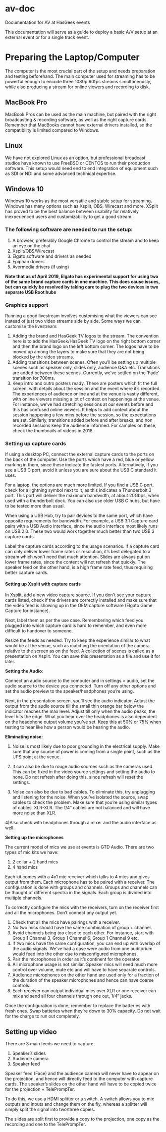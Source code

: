 # av-doc
Documentation for AV at HasGeek events

This documentation will serve as a guide to deploy a basic A/V setup at an external event or for a single track event.


# Preparing the Laptop/Computer

The computer is the most crucial part of the setup and needs preparation and testing beforehand. The main computer used for streaming has to be powerful enough to encode three 1080p 60fps streams simultaneously, while also producing a stream for online viewers and recording to disk.

## MacBook Pro

MacBook Pros can be used as the main machine, but paired with the right broadcasting & recording software, as well as the right capture cards. Remember that MacBooks cannot have external drivers installed, so the compatibility is limited compared to Windows.


## Linux

We have not explored Linux as an option, but professional broadcast studios have known to use FreeBSD or CENTOS to run their production software. This setup would need end to end integration of equipment such as SDI or NDI and some advanced technical expertise.

## Windows 10

Windows 10 works as the most versatile and stable setup for streaming. Windows has many options such as Xsplit, OBS, Wirecast and more. XSplit has proved to be the best balance between usability for relatively inexperienced users and customizability to get a good stream.

### The following software are needed to run the setup:

1. A browser, preferably Google Chrome to control the stream and to keep an eye on the chat
2. Xsplit/OBS/Wirecast
3. Elgato software and drivers as needed
4. Epiphan drivers
5. Avermedia drivers (if using)

**Note that as of April 2019, Elgato has experimental support for using two of the same brand capture cards in one machine. This does cause issues, but can quickly be resolved by taking care to plug the two devices in two separate USB Root hubs**

### Graphics support

Running a good livestream involves customising what the viewers can see instead of just two video streams side by side. Some ways we can customise the livestream:

1. Adding the brand and HasGeek TV logos to the stream. The convention here is to add the HasGeek/HasGeek TV logo on the right bottom corner and then the brand logo on the left bottom corner. The logos have to be moved up among the layers to make sure that they are not being blocked by the video streams.
2. Adding transitions between scenes. Often you’ll be setting up multiple scenes such as speaker only, slides only, audience Q&A etc. Transitions are added between these scenes. Currently, we’ve settled on the ‘Fade’ transition for 700ms.
3. Keep intro and outro posters ready. These are posters which fit the full screen, with details about the session and the event where it’s recorded. The experiences of audience online and at the venue is vastly different, with online viewers missing a lot of context on happenings at the venue. For instance, we’ve had stretching sessions at our events before and this has confused online viewers. It helps to add context about the session happening a few mins before the session, so the expectations are set. Similarly, transitions added before and after breaks, and non recorded sessions keep the audience informed. For samples on these, check the thumbnails of videos in 2018.

### Setting up capture cards

If using a desktop PC, connect the external capture cards to the ports on the back of the computer. Use the ports which have a red, blue or yellow marking in them, since these indicate the fastest ports. Alternatively, if you see a USB C port, avoid it unless you are sure about the USB C standard it uses.

For a laptop, the options are much more limited. If you find a USB C port, check for a lightning symbol next to it, as this indicates a Thunderbolt 3 port. This port will deliver the maximum bandwidth, at about 20Gbps, when used with a thunderbolt dock. You can also use older USB C hubs, but have to be tested more than usual.

When using a USB Hub, try to pair devices to the same port, which have opposite requirements for bandwidth. For example, a USB 3.1 Capture card pairs with a USB Audio interface, since the audio interface most likely runs on USB 2.0. These two would work together much better than two USB 3 capture cards.

Label the capture cards according to the usage scenarios. If a capture card can only deliver lower frame rates or resolution, it’s best delegated to a stream which won't need that much attention. Slides are always put on lower frame rates, since the content will not refresh that quickly. The speaker feed on the other hand, is a high frame rate feed, thus requiring better capture cards.

#### Setting up Xsplit with capture cards

In Xsplit, add a new video capture source. If you don't see your capture cards listed, check if the drivers are correctly installed and make sure that the video feed is showing up in the OEM capture software (Elgato Game Capture for instance). 

Next, label them as per the use case. Remembering which feed you plugged into which capture card is hard to remember, and even more difficult to handover to someone.

Resize the feeds as needed. Try to keep the experience similar to what would be at the venue, such as matching the orientation of the camera relative to the screen as on the feed. A collection of scenes is called as a presentation on Xsplit. You can save this presentation as a file and use it for later.

**Setting the Audio**:

Connect an audio source to the computer and in settings > audio, set the audio source to the device you connected. Turn off any other options and set the audio preview to the speaker/headphones you’re using. 

Next, in the presentation screen, you’ll see the audio indicator. Adjust the output from the audio source till the small thin orange bar below the indicator reaches the max level. Adjust till only when the audio peaks, the level hits the edge. What you hear over the headphones is also dependent on the headphone output volume you’ve set. Keep this at 50% or 75% when testing to hear like how a person would be hearing the audio.

**Eliminating noise:**

1) Noise is most likely due to poor grounding in the electrical supply. Make sure that any source of power is coming from a single point, such as the UPS point at the venue. 

2) It can also be due to rouge audio sources such as the cameras used. This can be fixed in the video source settings and setting the audio to none. Do not refresh after doing this, since refresh will reset the settings. 

3) Noise can also be due to bad cables. To eliminate this, try unplugging and listening for the noise. When you’ve isolated the source, swap cables to check the problem. Make sure that you’re using similar types of cables, XLR-XLR. The 1/4” cables are not balanced and will have more noise than XLR.

4)Also check with headphones through a mixer and the audio interface as well.

**Setting up the microphones**

The current model of mics we use at events is GTD Audio. There are two types of mic kits we have:

1) 2 collar + 2 hand mics
2) 4 hand mics

Each kit comes with a 4x1 mic receiver which talks to 4 mics and gives output from them. Each microphone has to be paired with a receiver. The configuration is done with groups and channels. Groups and channels can be thought of different spectra in the signals. Each group is divided into multiple channels.

To correctly configure the mics with the receivers, turn on the receiver first and all the microphones. Don’t connect any output yet.

1. Check that all the mics have pairings with a receiver.
2. No two mics should have the same combination of group + channel.
3. Avoid channels being too close to each other. For instance, start with Group 1 Channel 3, Group 1 Channel 6, Group 1 Channel 9 etc.
4. If two mics have the same configuration, you can end up with overlap of the audio signals. We've had a case were audio from one auditorium would feed into the other due to misconfigured microphones.
5. Pair the microphones in order as it’s continent for the operator. 
6. All microphone usage is not similar. Speaker mics will need much more control over volume, mute etc and will have to have separate controls.
7. Audience microphones on the other hand are used only for a fraction of the duration of the speaker microphones and hence can have coarse controls.
8. Each receiver can output individual mics over XLR or one receiver can mix and send all four channels through one out, 1/4” jacks.

Once the configuration is done, remember to replace the batteries with fresh ones. Swap batteries when they’re down to 30% capacity. Do not wait for the charge to run out completely. 

## Setting up video

There are 3 main feeds we need to capture:

1. Speaker’s slides
2. Audience camera
3. Speaker feed

Speaker feed (Face) and the audience camera will never have to appear on the projection, and hence will directly feed to the computer with capture cards. The speaker’s slides on the other hand will have to be copied twice for the projection + TelePrompTer.

To do this, we use a HDMI splitter or a switch. A switch allows you to mix outputs and inputs and change them on the fly, whereas a splitter will simply split the signal into two/three copies.

The slides are split first to provide a copy to the projection, one copy as the recording and one to the TelePrompTer. 


